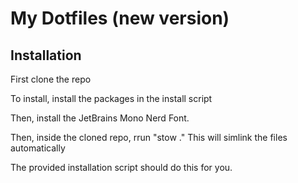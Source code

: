 # My Dotfiles (new version)
## Installation
First clone the repo

To install, install the packages in the install script

Then, install the JetBrains Mono Nerd Font.

Then, inside the cloned repo, rrun "stow ."
This will simlink the files automatically

The provided installation script should do this for you.
